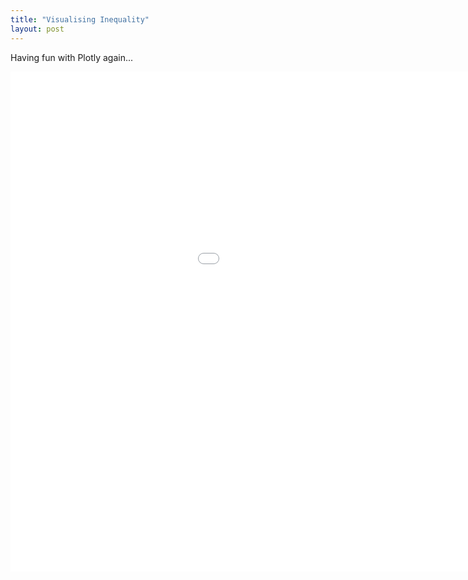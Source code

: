 ```yaml
---
title: "Visualising Inequality"
layout: post
---
```


Having fun with Plotly again...

<iframe width="1200" height="800" frameborder="0" scrolling="no" src="//plot.ly/~riddhiman/515.embed?share_key=9CSrcAvP1XAthXVYtLi2s8"></iframe>
